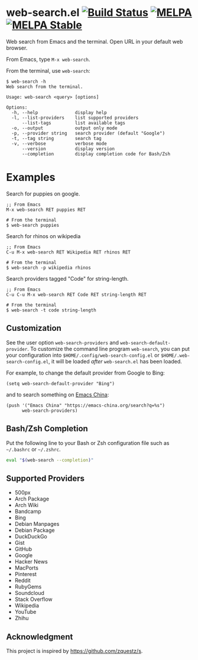 # web-search.el [![Build Status](https://travis-ci.org/xuchunyang/web-search.el.svg?branch=master)](https://travis-ci.org/xuchunyang/web-search.el) [![MELPA](https://melpa.org/packages/web-search-badge.svg)](https://melpa.org/#/web-search) [![MELPA Stable](https://stable.melpa.org/packages/web-search-badge.svg)](https://stable.melpa.org/#/web-search)

Web search from Emacs and the terminal. Open URL in your default web browser.

From Emacs, type `M-x web-search`.

From the terminal, use `web-search`:

```
$ web-search -h
Web search from the terminal.

Usage: web-search <query> [options]

Options:
  -h, --help              display help
  -l, --list-providers    list supported providers
      --list-tags         list available tags
  -o, --output            output only mode
  -p, --provider string   search provider (default "Google")
  -t, --tag string        search tag
  -v, --verbose           verbose mode
      --version           display version
      --completion        display completion code for Bash/Zsh

```

# Examples

Search for puppies on google.
```
;; From Emacs
M-x web-search RET puppies RET

# From the terminal
$ web-search puppies
```

Search for rhinos on wikipedia
```
;; From Emacs
C-u M-x web-search RET Wikipedia RET rhinos RET

# From the terminal
$ web-search -p wikipedia rhinos
```

Search providers tagged "Code" for string-length.
```
;; From Emacs
C-u C-u M-x web-search RET Code RET string-length RET

# From the terminal
$ web-search -t code string-length
```

## Customization

See the user option `web-search-providers` and `web-search-default-provider`. To
customize the command line program `web-search`, you can put your configuration
into `$HOME/.config/web-search-config.el` or `$HOME/.web-search-config.el`, it
will be loaded *after* `web-search.el` has been loaded.

For example, to change the default provider from Google to Bing:

```elisp
(setq web-search-default-provider "Bing")
```

and to search something on [Emacs China](https://emacs-china.org/):

```elisp
(push '("Emacs China" "https://emacs-china.org/search?q=%s")
      web-search-providers)
```

## Bash/Zsh Completion

Put the following line to your Bash or Zsh configuration file such as `~/.bashrc`
or `~/.zshrc`.

```sh
eval "$(web-search --completion)"
```

## Supported Providers

<!-- (dolist (p web-search-providers) (insert "* " (car p) "\n")) -->
* 500px
* Arch Package
* Arch Wiki
* Bandcamp
* Bing
* Debian Manpages
* Debian Package
* DuckDuckGo
* Gist
* GitHub
* Google
* Hacker News
* MacPorts
* Pinterest
* Reddit
* RubyGems
* Soundcloud
* Stack Overflow
* Wikipedia
* YouTube
* Zhihu

## Acknowledgment

This project is inspired by https://github.com/zquestz/s.
